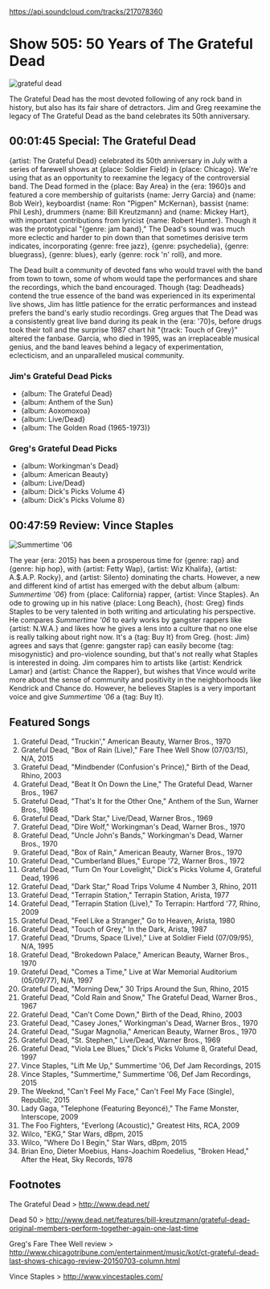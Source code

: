 

https://api.soundcloud.com/tracks/217078360
# Show 505: 50 Years of The Grateful Dead

![grateful dead](http://sound-images.s3.amazonaws.com/images/2015/dead_web.jpg)

The Grateful Dead has the most devoted following of any rock band in history, but also has its fair share of detractors. Jim and Greg reexamine the legacy of The Grateful Dead as the band celebrates its 50th anniversary.

## 00:01:45 Special: The Grateful Dead
{artist: The Grateful Dead} celebrated its 50th anniversary in July with a series of farewell shows at {place: Soldier Field} in {place: Chicago}. We're using that as an opportunity to reexamine the legacy of the controversial band. The Dead formed in the {place: Bay Area} in the {era: 1960}s and featured a core membership of guitarists {name: Jerry Garcia} and {name: Bob Weir}, keyboardist {name: Ron "Pigpen" McKernan}, bassist {name: Phil Lesh}, drummers {name: Bill Kreutzmann} and {name: Mickey Hart}, with important contributions from lyricist {name: Robert Hunter}. Though it was the prototypical "{genre: jam band}," The Dead's sound was much more eclectic and harder to pin down than that sometimes derisive term indicates, incorporating {genre: free jazz}, {genre: psychedelia}, {genre: bluegrass}, {genre: blues}, early {genre: rock 'n' roll}, and more.

The Dead built a community of devoted fans who would travel with the band from town to town, some of whom would tape the performances and share the recordings, which the band encouraged. Though {tag: Deadheads} contend the true essence of the band was experienced in its experimental live shows, Jim has little patience for the erratic performances and instead prefers the band's early studio recordings. Greg argues that The Dead was a consistently great live band during its peak in the {era: '70}s, before drugs took their toll and the surprise 1987 chart hit "{track: Touch of Grey}" altered the fanbase. Garcia, who died in 1995, was an irreplaceable musical genius, and the band leaves behind a legacy of experimentation, eclecticism, and an unparalleled musical community.

### Jim's Grateful Dead Picks
- {album: The Grateful Dead}
- {album: Anthem of the Sun}
- {album: Aoxomoxoa}
- {album: Live/Dead}
- {album: The Golden Road (1965-1973)}

### Greg's Grateful Dead Picks
- {album: Workingman's Dead}
- {album: American Beauty}
- {album: Live/Dead}
- {album: Dick's Picks Volume 4}
- {album: Dick's Picks Volume 8}


## 00:47:59 Review: Vince Staples
![Summertime '06](http://is3.mzstatic.com/image/pf/us/r30/Music7/v4/35/3a/8c/353a8ca3-5809-928b-f6de-e782ba294f8c/UMG_cvrart_00602547373281_01_RGB72_1500x1500_15UMGIM30085.600x600-75.jpg "566639154/1005797955")

The year {era: 2015} has been a prosperous time for {genre: rap} and {genre: hip hop}, with {artist: Fetty Wap}, {artist: Wiz Khalifa}, {artist: A.$.A.P. Rocky}, and {artist: Silento} dominating the charts. However, a new and different kind of artist has emerged with the debut album {album: *Summertime '06*} from {place: California} rapper, {artist: Vince Staples}. An ode to growing up in his native {place: Long Beach}, {host: Greg} finds Staples to be very talented in both writing and articulating his perspective. He compares *Summertime '06* to early works by gangster rappers like {artist: N.W.A.} and likes how he gives a lens into a culture that no one else is really talking about right now. It's a {tag: Buy It} from Greg. {host: Jim} agrees and says that {genre: gangster rap} can easily become {tag: misogynistic} and pro-violence sounding, but that's not really what Staples is interested in doing. Jim compares him to artists like {artist: Kendrick Lamar} and {artist: Chance the Rapper}, but wishes that Vince would write more about the sense of community and positivity in the neighborhoods like Kendrick and Chance do. However, he believes Staples is a very important voice and give *Summertime '06* a {tag: Buy It}.


## Featured Songs
1. Grateful Dead, "Truckin'," American Beauty, Warner Bros., 1970 
2. Grateful Dead, "Box of Rain (Live)," Fare Thee Well Show (07/03/15), N/A, 2015 
3. Grateful Dead, "Mindbender (Confusion's Prince)," Birth of the Dead, Rhino, 2003 
4. Grateful Dead, "Beat It On Down the Line," The Grateful Dead, Warner Bros., 1967 
5. Grateful Dead, "That's It for the Other One," Anthem of the Sun, Warner Bros., 1968 
6. Grateful Dead, "Dark Star," Live/Dead, Warner Bros., 1969 
7. Grateful Dead, "Dire Wolf," Workingman's Dead, Warner Bros., 1970 
8. Grateful Dead, "Uncle John's Bands," Workingman's Dead, Warner Bros., 1970 
9. Grateful Dead, "Box of Rain," American Beauty, Warner Bros., 1970 
10. Grateful Dead, "Cumberland Blues," Europe '72, Warner Bros., 1972 
11. Grateful Dead, "Turn On Your Lovelight," Dick's Picks Volume 4, Grateful Dead, 1996 
12. Grateful Dead, "Dark Star," Road Trips Volume 4 Number 3, Rhino, 2011 
13. Grateful Dead, "Terrapin Station," Terrapin Station, Arista, 1977 
14. Grateful Dead, "Terrapin Station (Live)," To Terrapin: Hartford '77, Rhino, 2009
15. Grateful Dead, "Feel Like a Stranger," Go to Heaven, Arista, 1980 
16. Grateful Dead, "Touch of Grey," In the Dark, Arista, 1987 
17. Grateful Dead, "Drums, Space (Live)," Live at Soldier Field (07/09/95), N/A, 1995 
18. Grateful Dead, "Brokedown Palace," American Beauty, Warner Bros., 1970  
19. Grateful Dead, "Comes a Time," Live at War Memorial Auditorium (05/09/77), N/A, 1997 
20. Grateful Dead, "Morning Dew," 30 Trips Around the Sun, Rhino, 2015 
21. Grateful Dead, "Cold Rain and Snow," The Grateful Dead, Warner Bros., 1967 
22. Grateful Dead, "Can't Come Down," Birth of the Dead, Rhino, 2003 
23. Grateful Dead, "Casey Jones," Workingman's Dead, Warner Bros., 1970 
24. Grateful Dead, "Sugar Magnolia," American Beauty, Warner Bros., 1970 
25. Grateful Dead, "St. Stephen," Live/Dead, Warner Bros., 1969 
26. Grateful Dead, "Viola Lee Blues," Dick's Picks Volume 8, Grateful Dead, 1997 
27. Vince Staples, "Lift Me Up," Summertime '06, Def Jam Recordings, 2015 
28. Vince Staples, "Summertime," Summertime '06, Def Jam Recordings, 2015 
29. The Weeknd, "Can't Feel My Face," Can't Feel My Face (Single), Republic, 2015 
30. Lady Gaga, "Telephone (Featuring Beyoncé)," The Fame Monster, Interscope, 2009 
31. The Foo Fighters, "Everlong (Acoustic)," Greatest Hits, RCA, 2009 
32. Wilco, "EKG," Star Wars, dBpm, 2015 
33. Wilco, "Where Do I Begin," Star Wars, dBpm, 2015 
34. Brian Eno, Dieter Moebius, Hans-Joachim Roedelius, "Broken Head," After the Heat, Sky Records, 1978 

## Footnotes

The Grateful Dead > http://www.dead.net/

Dead 50 > http://www.dead.net/features/bill-kreutzmann/grateful-dead-original-members-perform-together-again-one-last-time

Greg's Fare Thee Well review > http://www.chicagotribune.com/entertainment/music/kot/ct-grateful-dead-last-shows-chicago-review-20150703-column.html

Vince Staples > http://www.vincestaples.com/
